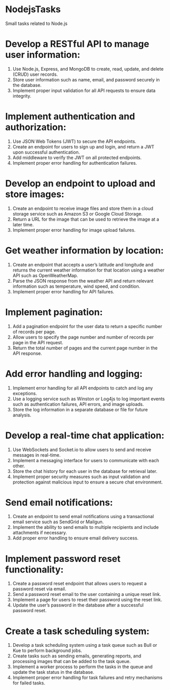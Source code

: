 # NodejsTasks
Small tasks related to Node.js
# Develop a RESTful API to manage user information:
1. Use Node.js, Express, and MongoDB to create, read, update, and delete (CRUD) user records.
2. Store user information such as name, email, and password securely in the database.
3. Implement proper input validation for all API requests to ensure data integrity.
# Implement authentication and authorization:
1. Use JSON Web Tokens (JWT) to secure the API endpoints.
2. Create an endpoint for users to sign up and login, and return a JWT upon successful authentication.
3. Add middleware to verify the JWT on all protected endpoints.
4. Implement proper error handling for authentication failures.
# Develop an endpoint to upload and store images:
1. Create an endpoint to receive image files and store them in a cloud storage service such as Amazon S3 or Google Cloud Storage.
2. Return a URL for the image that can be used to retrieve the image at a later time.
3. Implement proper error handling for image upload failures.
# Get weather information by location:
1. Create an endpoint that accepts a user’s latitude and longitude and returns the current weather information for that location using a weather API such as OpenWeatherMap.
2. Parse the JSON response from the weather API and return relevant information such as temperature, wind speed, and condition.
3. Implement proper error handling for API failures.
# Implement pagination:
1. Add a pagination endpoint for the user data to return a specific number of records per page.
2. Allow users to specify the page number and number of records per page in the API request.
3. Return the total number of pages and the current page number in the API response.
# Add error handling and logging:
1. Implement error handling for all API endpoints to catch and log any exceptions.
2. Use a logging service such as Winston or Log4js to log important events such as authentication failures, API errors, and image uploads.
3. Store the log information in a separate database or file for future analysis.
# Develop a real-time chat application:
1. Use WebSockets and Socket.io to allow users to send and receive messages in real-time.
2. Implement a messaging interface for users to communicate with each other.
3. Store the chat history for each user in the database for retrieval later.
4. Implement proper security measures such as input validation and protection against malicious input to ensure a secure chat environment.
# Send email notifications:
1. Create an endpoint to send email notifications using a transactional email service such as SendGrid or Mailgun.
2. Implement the ability to send emails to multiple recipients and include attachments if necessary.
3. Add proper error handling to ensure email delivery success.
# Implement password reset functionality:
1. Create a password reset endpoint that allows users to request a password reset via email.
2. Send a password reset email to the user containing a unique reset link.
3. Implement a page for users to reset their password using the reset link.
4. Update the user’s password in the database after a successful password reset.
# Create a task scheduling system:
1. Develop a task scheduling system using a task queue such as Bull or Kue to perform background jobs.
2. Create tasks such as sending emails, generating reports, and processing images that can be added to the task queue.
3. Implement a worker process to perform the tasks in the queue and update the task status in the database.
4. Implement proper error handling for task failures and retry mechanisms for failed tasks.

